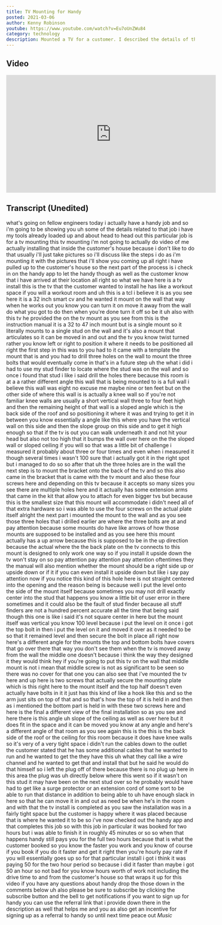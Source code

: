 ```yaml
---
title: TV Mounting for Handy
posted: 2021-03-06
author: Kenny Robinson
youtube: https://www.youtube.com/watch?v=Eu7oUnZWu84
category: technology
description: Mounted a TV for a customer. I described the details of the job and how it was done.
---
```


## Video

<iframe width="560" height="315" src="https://www.youtube.com/embed/Eu7oUnZWu84" frameborder="0" allow="autoplay; encrypted-media" allowfullscreen class="youtube"></iframe>

## Transcript (Unedited)

what's going on fellow engineers today
i actually have a handy job and so i'm
going to be
showing you uh some of the details
related to that job
i have my tools already loaded up and
about head to head out this particular
job is for
a tv mounting this tv mounting
i'm not going to actually do video of me
actually installing
that inside the customer's house because
i don't like to do that
usually i'll just take pictures so i'll
discuss like the steps i do
as i'm mounting it with the pictures
that i'll show you coming up
all right i have pulled up to the
customer's house so the next part of the
process
is i check in on the handy app to let
the
handy though as well as the customer
know that i have arrived
at their location all right so what we
have here is a tv
install this is the tv that the customer
wanted to install
he has like a workout space if you will
a workout room
and uh this is a tcl i believe it is as
you see here it is a 32 inch smart
cv and he wanted it mount on the wall
that way when he works out
you know you can turn it on move it away
from the wall do what you got to do
then when you're done turn it off so be
it
uh also with this tv he provided
the on the tv mount as you see
from this is the instruction manual it
is a 32 to 47 inch mount but is a single
mount so it literally mounts to a single
stud on the wall
and it's also a mount that articulates
so it can be moved in and out and the tv
you know twist turned rather you know
left or right
to position it where it needs to be
positioned
all right the first step in this was to
you had to it came with a template the
mount that is
and you had to drill three holes on the
wall to
mount the three bolts that would
eventually come in that's in a future
step
uh the what i did i had to use my stud
finder to locate
where the stud was on the wall and so
once i found that stud
i like i said drill the holes there
because this room is at a a
rather different angle this wall that is
being mounted to
is a full wall i believe this wall was
eight no excuse me maybe nine or ten
feet
but on the other side of where this wall
is is actually a knee wall
so if you're not familiar knee walls are
usually a short vertical wall
three to four feet high and then the
remaining height
of that wall is a sloped angle which is
the back side of the roof and so
positioning it where it was
and trying to get it in between you know
essentially a
angle like this where you have the
vertical wall on this side and then the
slope group on this side
and to get it high enough so that if the
tv is out you can walk underneath it and
not hit your head
but also not too high
that it bumps the wall over here on the
the sloped wall
or sloped ceiling if you will so that
was a little bit of challenge i measured
it
probably about three or four times and
even when i measured it though several
times i wasn't 100
sure that i actually got it in the right
spot but
i managed to do so so after that uh
the three holes are in the wall the next
step is to mount the
bracket onto the back of the tv and so
this also came
in the bracket that is came with the tv
mount
and also these four screws here and
depending on
this tv because it accepts so many sizes
you see there are multiple holes here
and it actually has
some extension arms that came in the kit
that allow you to attach
for even bigger tvs but because this is
the smallest size that
this mount will accommodate i didn't
need all of that extra hardware
so i was able to use the four screws on
the actual plate itself
alright the next part i mounted the
mount to the wall
and as you see those three holes that i
drilled earlier are where the three
bolts are
at and pay attention because some mounts
do have like arrows of how those mounts
are supposed to be installed and as you
see here
this mount actually has a up arrow
because this is supposed to be
in the up direction because the actual
where the the back plate on the tv
connects to this mount
is designed to only work one way so if
you install it upside down the tv won't
stay on
so pay attention pay attention pay
attention
oftentimes they the manual will also
mention
whether the mount should be a right side
up or upside down or
if it if you can even install it upside
down but like i say pay attention
now if you notice this kind of this hole
here is not straight
centered into the opening and the reason
being is because
well i put the level onto the side of
the mount itself because sometimes you
may not drill
exactly center into the stud that
happens
you know a little bit of user error in
there sometimes
and it could also be the fault of stud
finder because all stuff finders are not
a hundred percent accurate all the time
that being said though
this one is like i said it's not square
center in here but the mount itself
was vertical you know 100 level because
i put the level on it once i got the top
bolt in
then i put the level on it and moved it
over as it needed to be so that it
remained level
and then secure the bolt in place
all right now here's a different angle
for the mounts
the top and bottom bolts have
covers that go over there that way you
don't see them when the tv is moved away
from the wall
the middle one doesn't because i think
the way they designed it they
would think hey if you're going to put
this tv on the wall that middle mount is
not i mean that middle screw
is not as significant to be seen so
there was no cover for that one
you can also see that i've mounted the
tv here and
up here is two screws that actually
secure the mounting plate which is this
right here to the
mount itself and the top half doesn't
even actually have
bolts in it it just has this kind of
like a hook like this
and so the arm just sits on top of that
and so that's how the top of it is held
in and then as
i mentioned the bottom part is held in
with these two screws here
and here is the final a different view
of the final installation
so as you see and here there is this
angle
uh slope of the ceiling as well as over
here
but it does fit in the space and it can
be moved
you know at any angle and here's a
different angle of that room as you see
again this is the this is the back side
of the roof
or the ceiling for this room because it
does have knee walls so it's very
of a very tight space i didn't run
the cables down to the outlet the
customer stated that he has some
additional cables that he wanted to run
and he wanted to get
the they have this uh what they call
like a wire channel
and he wanted to get that and install
that but he said he would do that
himself
so i left the plug off of there because
there is no plug
up here in this area the plug was uh
directly below where this went so
if it wasn't on this stud it may have
been on the next stud over
so he probably would have had to get
like a surge protector or an extension
cord of some sort
to be able to run that distance in
addition to being able to
uh have enough slack in here so that he
can move it in and out as need be
when he's in the room and with that the
tv install is completed as you saw the
installation was in a fairly tight space
but the customer is
happy where it was placed because that
is where he wanted it to be
so i've now checked out the handy app
and that completes
this job so with
this job in particular it was booked for
two hours but i was able to finish it in
roughly 45 minutes or so
so when that happens handy still pays
you for the full two hours because that
is what the customer booked
so you know the faster you work and you
know of course if you
book if you do it faster and get it
right then you're hourly pay rate
if you will essentially goes up so for
that particular
install i got i think it was paying 50
for the two hour period so because i did
it faster than
maybe i got 50 an hour so
not bad for you know hours worth of work
not including the
drive time to and from the customer's
house
so that wraps it up for this video if
you have any questions about handy
drop the those down in the
comments below uh also please be sure to
subscribe by clicking the subscribe
button and the bell to get notifications
if you want to sign up for handy you can
use the referral link that i provide
down there
in the description as well that helps
me and you as also get an incentive for
signing up
as a referral to handy so until next
time
peace out
*Music*
